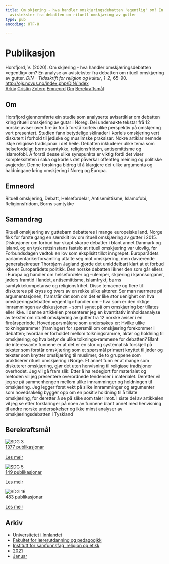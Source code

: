 ```yaml
---
title: Om skjæring - hva handler omskjæringsdebatten 'egentlig' om? En analyse av
  avistekster fra debatten om rituell omskjæring av gutter
type: pub
encoding: UTF-8

---
```

<h1>Publikasjon</h1>
<article id="csl-bib-container-U7SJA5DU" class="csl-bib-container">
  <div class="csl-bib-body"> <div class="csl-entry">Horsfjord, V. (2020). Om skjæring - hva handler omskjæringsdebatten «egentlig» om? En analyse av avistekster fra debatten om rituell omskjæring av gutter. <i>DIN - Tidsskrift for religion og kultur</i>, <i>1–2</i>, 65–90. <a href="http://ojs.novus.no/index.php/DIN/index">http://ojs.novus.no/index.php/DIN/index</a></div> </div>
  <div class="csl-bib-buttons">
    <a href="#taxonomy-article-U7SJA5DU" alt="archive" class="csl-bib-button">Arkiv</a>
    <a href="https://app.cristin.no/results/show.jsf?id=1871256" alt="Cristin" class="csl-bib-button">Cristin</a>
    <a href="http://zotero.org/groups/5881554/items/U7SJA5DU" alt="Zotero" class="csl-bib-button">Zotero</a>
    <a href="#keywords-article-U7SJA5DU" alt="keywords" class="csl-bib-button">Emneord</a>
    <a href="#about-article-U7SJA5DU" alt="about_pub" class="csl-bib-button">Om</a>
    <a href="#sdg-article-U7SJA5DU" alt="sdg" class="csl-bib-button">Berekraftsmål</a>
  </div>
  <div id="csl-bib-meta-container-U7SJA5DU"></div>
</article>
<div id="csl-bib-meta-U7SJA5DU" class="csl-bib-meta">
  <article id="about-article-U7SJA5DU" class="about_pub-article">
    <h1>Om</h1>
    Horsfjord gjennomførte ein studie som analyserte avisartiklar om debatten kring rituell omskjering av gutar i Noreg. Dei undersøkte tekstar frå 12 norske aviser over fire år for å forstå korleis ulike perspektiv på omskjering vert presentert. Studien fann betydelige skilnader i korleis omskjering vert diskutert i forhold til jødiske og muslimske praksisar. Nokre artiklar nemnde ikkje religiøse tradisjonar i det heile. Debatten inkluderer ulike tema som helsefordelar, borns samtykke, religionsfridom, antisemittisme og islamofobi. Å forstå desse ulike synspunkta er viktig fordi det viser kompleksiteten i saka og korleis det påverkar offentleg meining og politiske avgjerder. Denne forskinga bidreg til å klargjere dei ulike argumenta og haldningane kring omskjering i Noreg og Europa.
  </article>
  <article id="keywords-article-U7SJA5DU" class="keywords-article">
    <h1>Emneord</h1>
    Rituell omskjering, Debatt, Helsefordelar, Antisemittisme, Islamofobi, Religionsfridom, Borns samtykke
  </article>
  <article id="abstract-article-U7SJA5DU" class="abstract-article">
    <h1>Samandrag</h1>
    Rituell omskjæring av guttebarn debatteres i mange europeiske land. 
Norge fikk for første gang en særskilt lov om rituell omskjæring av 
gutter i 2015. Diskusjoner om forbud har skapt skarpe debatter i 
blant annet Danmark og Island, og en tysk rettsinstans fastslo at 
rituell omskjæring var ulovlig, før Forbundsdagen vedtok en lov som 
eksplisitt tillot inngrepet. Europarådets parlamentarikerforsamling 
uttalte seg mot omskjæring, men daværende generalsekretær Thorbjørn 
Jagland gjorde det umiddelbart klart at et forbud ikke er Europarådets 
politikk. Den norske debatten likner den som går ellers 
i Europa og handler om helsefordeler og –ulemper, skjæring i 
kjønnsorganer, jøders framtid i landet, antisemittisme, islamfrykt, 
barns samtykkekompetanse og religionsfrihet. Disse temaene og flere 
til diskuteres på kryss og tvers av en rekke ulike aktører. Ser man 
nærmere på argumentasjonen, framstår det som om det er like stor 
uenighet om hva omskjæringsdebatten «egentlig» handler om – hva 
som er den riktige innrammingen av diskusjonen – som i synet på 
om omskjæring bør tillates eller ikke. 
I denne artikkelen presenterer jeg en kvantitativ innholdsanalyse 
av tekster om rituell omskjæring av gutter fra 12 norske aviser i en 
fireårsperiode. Hovedspørsmålene som undersøkes er: Hvilke ulike 
tolkningsrammer (framinger) for spørsmål om omskjæring forekommer 
i debatten; hvordan er forholdet mellom tolkningsramme, 
aktør og holdning til omskjæring; og hva betyr de ulike tolknings-rammene for debatten? Blant de interessante funnene er at det er en 
stor og systematisk forskjell på tekster som forstår omskjæring som et 
spørsmål primært knyttet til jøder og tekster som knytter omskjæring 
til muslimer, de to gruppene som praktiserer rituell omskjæring i 
Norge. Et annet funn er at mange som diskuterer omskjæring, gjør det 
uten henvisning til religiøse tradisjoner overhodet. 
Jeg vil gå fram slik: Etter å ha redegjort for materialet og 
metoden vil jeg presentere overordnede tendenser i materialet. Deretter 
vil jeg se på sammenhengen mellom ulike innramminger og 
holdningen til omskjæring. Jeg legger først vekt på slike innramminger 
og argumenter som hovedsakelig bygger opp om en 
positiv holdning til å tillate omskjæring, for deretter å se på slike som 
taler imot. I siste del av artikkelen vil jeg se etter forklaringer på noen 
av funnene blant annet med henvisning til andre norske undersøkelser 
og ikke minst analyser av omskjæringsdebatten i Tyskland
  </article>
  <article id="sdg-article-U7SJA5DU" class="sdg-article">
    <h1>Berekraftsmål</h1>
    <div class="sdg-container"><div id="sdg3" class="sdg">
        <img src="{{< params subfolder >}}images/sdg/sdg03_nn.png" class="image" alt="SDG 3">
        <div class="sdg-overlay">
          <a href="{{< params subfolder >}}nn/archive/?sdg=3#archive" class="sdg-publication-count"><span>1377</span> publikasjonar</a>
          <p><a href="https://fn.no/om-fn/fns-baerekraftsmaal/god-helse-og-livskvalitet?lang=nno-NO" class="sdg-read-more">Les meir</a></p>
        </div>
      </div> <div id="sdg5" class="sdg">
        <img src="{{< params subfolder >}}images/sdg/sdg05_nn.png" class="image" alt="SDG 5">
        <div class="sdg-overlay">
          <a href="{{< params subfolder >}}nn/archive/?sdg=5#archive" class="sdg-publication-count"><span>149</span> publikasjonar</a>
          <p><a href="https://fn.no/om-fn/fns-baerekraftsmaal/likestilling-mellom-kjoennene?lang=nno-NO" class="sdg-read-more">Les meir</a></p>
        </div>
      </div> <div id="sdg16" class="sdg">
        <img src="{{< params subfolder >}}images/sdg/sdg16_nn.png" class="image" alt="SDG 16">
        <div class="sdg-overlay">
          <a href="{{< params subfolder >}}nn/archive/?sdg=16#archive" class="sdg-publication-count"><span>483</span> publikasjonar</a>
          <p><a href="https://fn.no/om-fn/fns-baerekraftsmaal/fred-rettferdighet-og-velfungerende-institusjoner?lang=nno-NO" class="sdg-read-more">Les meir</a></p>
        </div>
      </div></div>
  </article>
  <article id="taxonomy-article-U7SJA5DU" class="taxonomy-article">
    <h1>Arkiv</h1>
    <ul>
      <li><a href="{{< params subfolder >}}nn/archive/?key=3DCRN523">Universitetet i Innlandet</a></li>
      <li><a href="{{< params subfolder >}}nn/archive/?key=WYNZA47F">Fakultet for lærerutdanning og pedagogikk</a></li>
      <li><a href="{{< params subfolder >}}nn/archive/?key=XY7UYWKQ">Institutt for samfunnsfag, religion og etikk</a></li>
      <li><a href="{{< params subfolder >}}nn/archive/?key=6DB23HCM">2021</a></li>
      <li><a href="{{< params subfolder >}}nn/archive/?key=HVFY2ZXP">Januar</a></li>
    </ul>
  </article>
</div>
